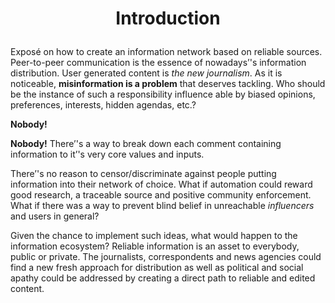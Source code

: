 
# <p align="center">Introduction</p></h1>

Exposé on how to create an information network based on reliable sources. Peer-to-peer communication is the essence  of nowadays’'s information distribution. User generated content is <em>_the new journalism</em>_. As it is noticeable, <strong>**misinformation is a problem</strong>** that deserves tackling. Who should be the instance of such a responsibility influence able  by biased opinions, preferences, interests, hidden agendas, etc.?</p>
<p><strong>Nobody!</strong> 

**Nobody!** There’'s a way to break down each comment containing information to it’'s very core values and inputs.</p>
<p>

There’'s no reason to censor/discriminate against people putting information into their network of choice. What if automation could reward good research, a traceable source and positive community enforcement. What if there was a way to prevent blind belief in unreachable <em>_influencers</em>_ and users in general?</p>
<p>

Given the chance to implement such ideas, what would happen to the information ecosystem? Reliable information is an asset to everybody, public or private. The journalists, correspondents  and news agencies could find a new fresh approach for distribution as well as political and social apathy could be addressed by creating a direct path to reliable and edited content.</p>
  
<!--stackedit_data:
eyJoaXN0b3J5IjpbLTIwNTEyNTQxMzEsLTE1NDM4NTMwMzddfQ
==
-->